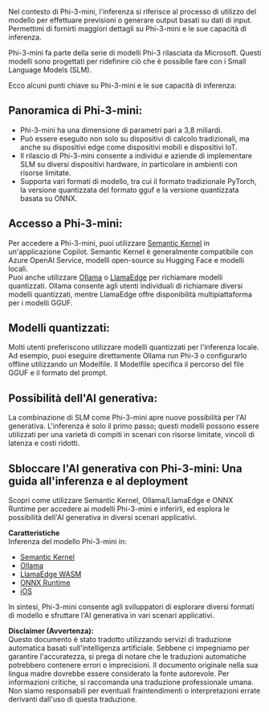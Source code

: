 Nel contesto di Phi-3-mini, l'inferenza si riferisce al processo di utilizzo del modello per effettuare previsioni o generare output basati su dati di input. Permettimi di fornirti maggiori dettagli su Phi-3-mini e le sue capacità di inferenza.

Phi-3-mini fa parte della serie di modelli Phi-3 rilasciata da Microsoft. Questi modelli sono progettati per ridefinire ciò che è possibile fare con i Small Language Models (SLM).

Ecco alcuni punti chiave su Phi-3-mini e le sue capacità di inferenza:

## **Panoramica di Phi-3-mini:**
- Phi-3-mini ha una dimensione di parametri pari a 3,8 miliardi.
- Può essere eseguito non solo su dispositivi di calcolo tradizionali, ma anche su dispositivi edge come dispositivi mobili e dispositivi IoT.
- Il rilascio di Phi-3-mini consente a individui e aziende di implementare SLM su diversi dispositivi hardware, in particolare in ambienti con risorse limitate.
- Supporta vari formati di modello, tra cui il formato tradizionale PyTorch, la versione quantizzata del formato gguf e la versione quantizzata basata su ONNX.

## **Accesso a Phi-3-mini:**
Per accedere a Phi-3-mini, puoi utilizzare [Semantic Kernel](https://github.com/microsoft/SemanticKernelCookBook?WT.mc_id=aiml-138114-kinfeylo) in un'applicazione Copilot. Semantic Kernel è generalmente compatibile con Azure OpenAI Service, modelli open-source su Hugging Face e modelli locali.  
Puoi anche utilizzare [Ollama](https://ollama.com) o [LlamaEdge](https://llamaedge.com) per richiamare modelli quantizzati. Ollama consente agli utenti individuali di richiamare diversi modelli quantizzati, mentre LlamaEdge offre disponibilità multipiattaforma per i modelli GGUF.

## **Modelli quantizzati:**
Molti utenti preferiscono utilizzare modelli quantizzati per l'inferenza locale. Ad esempio, puoi eseguire direttamente Ollama run Phi-3 o configurarlo offline utilizzando un Modelfile. Il Modelfile specifica il percorso del file GGUF e il formato del prompt.

## **Possibilità dell'AI generativa:**
La combinazione di SLM come Phi-3-mini apre nuove possibilità per l'AI generativa. L'inferenza è solo il primo passo; questi modelli possono essere utilizzati per una varietà di compiti in scenari con risorse limitate, vincoli di latenza e costi ridotti.

## **Sbloccare l'AI generativa con Phi-3-mini: Una guida all'inferenza e al deployment**  
Scopri come utilizzare Semantic Kernel, Ollama/LlamaEdge e ONNX Runtime per accedere ai modelli Phi-3-mini e inferirli, ed esplora le possibilità dell'AI generativa in diversi scenari applicativi.

**Caratteristiche**  
Inferenza del modello Phi-3-mini in:

- [Semantic Kernel](https://github.com/Azure-Samples/Phi-3MiniSamples/tree/main/semantickernel?WT.mc_id=aiml-138114-kinfeylo)  
- [Ollama](https://github.com/Azure-Samples/Phi-3MiniSamples/tree/main/ollama?WT.mc_id=aiml-138114-kinfeylo)  
- [LlamaEdge WASM](https://github.com/Azure-Samples/Phi-3MiniSamples/tree/main/wasm?WT.mc_id=aiml-138114-kinfeylo)  
- [ONNX Runtime](https://github.com/Azure-Samples/Phi-3MiniSamples/tree/main/onnx?WT.mc_id=aiml-138114-kinfeylo)  
- [iOS](https://github.com/Azure-Samples/Phi-3MiniSamples/tree/main/ios?WT.mc_id=aiml-138114-kinfeylo)

In sintesi, Phi-3-mini consente agli sviluppatori di esplorare diversi formati di modello e sfruttare l'AI generativa in vari scenari applicativi.

**Disclaimer (Avvertenza):**  
Questo documento è stato tradotto utilizzando servizi di traduzione automatica basati sull'intelligenza artificiale. Sebbene ci impegniamo per garantire l'accuratezza, si prega di notare che le traduzioni automatiche potrebbero contenere errori o imprecisioni. Il documento originale nella sua lingua madre dovrebbe essere considerato la fonte autorevole. Per informazioni critiche, si raccomanda una traduzione professionale umana. Non siamo responsabili per eventuali fraintendimenti o interpretazioni errate derivanti dall'uso di questa traduzione.